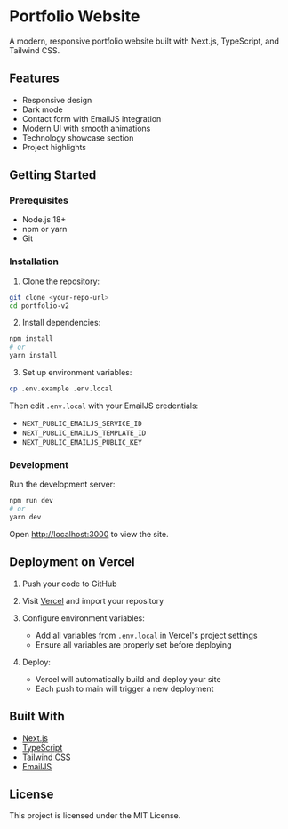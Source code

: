# Portfolio Website

A modern, responsive portfolio website built with Next.js, TypeScript, and Tailwind CSS.

## Features

- Responsive design
- Dark mode
- Contact form with EmailJS integration
- Modern UI with smooth animations
- Technology showcase section
- Project highlights

## Getting Started

### Prerequisites

- Node.js 18+ 
- npm or yarn
- Git

### Installation

1. Clone the repository:
```bash
git clone <your-repo-url>
cd portfolio-v2
```

2. Install dependencies:
```bash
npm install
# or
yarn install
```

3. Set up environment variables:
```bash
cp .env.example .env.local
```
Then edit `.env.local` with your EmailJS credentials:
- `NEXT_PUBLIC_EMAILJS_SERVICE_ID`
- `NEXT_PUBLIC_EMAILJS_TEMPLATE_ID`
- `NEXT_PUBLIC_EMAILJS_PUBLIC_KEY`

### Development

Run the development server:
```bash
npm run dev
# or
yarn dev
```

Open [http://localhost:3000](http://localhost:3000) to view the site.

## Deployment on Vercel

1. Push your code to GitHub

2. Visit [Vercel](https://vercel.com) and import your repository

3. Configure environment variables:
   - Add all variables from `.env.local` in Vercel's project settings
   - Ensure all variables are properly set before deploying

4. Deploy:
   - Vercel will automatically build and deploy your site
   - Each push to main will trigger a new deployment

## Built With

- [Next.js](https://nextjs.org/)
- [TypeScript](https://www.typescriptlang.org/)
- [Tailwind CSS](https://tailwindcss.com/)
- [EmailJS](https://www.emailjs.com/)

## License

This project is licensed under the MIT License.
